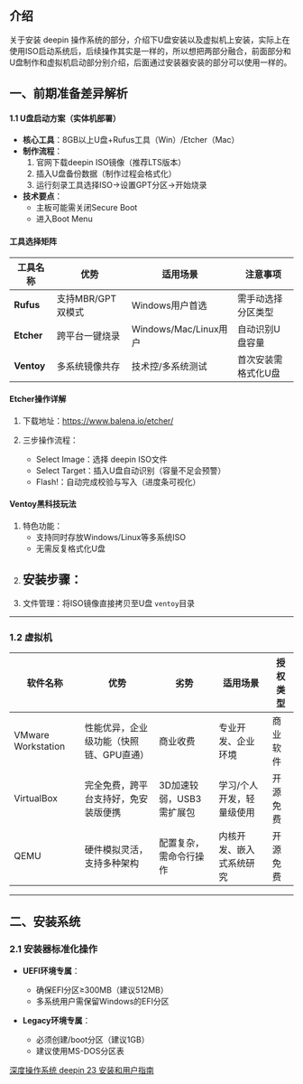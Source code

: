 ## **介绍**

关于安装 deepin 操作系统的部分，介绍下U盘安装以及虚拟机上安装，实际上在使用ISO启动系统后，后续操作其实是一样的，所以想把两部分融合，前面部分和U盘制作和虚拟机启动部分别介绍，后面通过安装器安装的部分可以使用一样的。

## **一、前期准备差异解析**

#### 1.1 U盘启动方案（实体机部署）

- **核心工具**：8GB以上U盘+Rufus工具（Win）/Etcher（Mac）
- **制作流程**：
  1. 官网下载deepin ISO镜像（推荐LTS版本）
  2. 插入U盘备份数据（制作过程会格式化）
  3. 运行刻录工具选择ISO→设置GPT分区→开始烧录
- **技术要点**：
  - 主板可能需关闭Secure Boot
  - 进入Boot Menu

#### **工具选择矩阵**

| 工具名称         | 优势              | 适用场景              | 注意事项            |
| ---------------- | ----------------- | --------------------- | ------------------- |
| **Rufus**  | 支持MBR/GPT双模式 | Windows用户首选       | 需手动选择分区类型  |
| **Etcher** | 跨平台一键烧录    | Windows/Mac/Linux用户 | 自动识别U盘容量     |
| **Ventoy** | 多系统镜像共存    | 技术控/多系统测试     | 首次安装需格式化U盘 |

#### **Etcher操作详解**

1. 下载地址：https://www.balena.io/etcher/
2. 三步操作流程：

   - Select Image：选择 deepin ISO文件
   - Select Target：插入U盘自动识别（容量不足会预警）
   - Flash!：自动完成校验与写入（进度条可视化）

#### **Ventoy黑科技玩法**

1. 特色功能：
   - 支持同时存放Windows/Linux等多系统ISO
   - 无需反复格式化U盘
2. 安装步骤：
   ----------
3. 文件管理：将ISO镜像直接拷贝至U盘 `ventoy`目录

---

### **1.2 虚拟机**

| 软件名称           | 优势                                    | 劣势                     | 适用场景                  | 授权类型 |
| ------------------ | --------------------------------------- | ------------------------ | ------------------------- | -------- |
| VMware Workstation | 性能优异，企业级功能（快照链、GPU直通） | 商业收费                 | 专业开发、企业环境        | 商业软件 |
| VirtualBox         | 完全免费，跨平台支持好，免安装版便携    | 3D加速较弱，USB3需扩展包 | 学习/个人开发，轻量级使用 | 开源免费 |
| QEMU               | 硬件模拟灵活，支持多种架构              | 配置复杂，需命令行操作   | 内核开发、嵌入式系统研究  | 开源免费 |

---

## **二、安装系统**

### **2.1 安装器标准化操作**

- **UEFI环境专属**：

  - 确保EFI分区≥300MB（建议512MB）
  - 多系统用户需保留Windows的EFI分区
- **Legacy环境专属**：

  - 必须创建/boot分区（建议1GB）
  - 建议使用MS-DOS分区表

[深度操作系统 deepin 23 安装和用户指南](https://www.deepin.org/zh/installation/)
